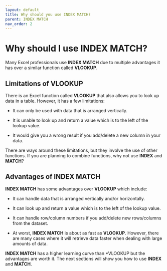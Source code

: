 ```yaml
---
layout: default
title: Why should you use INDEX MATCH?
parent: INDEX MATCH
nav_order: 2
---
```


# Why should I use INDEX MATCH?

Many Excel professionals use **INDEX MATCH** due to multiple advantages it has over a similar function called **VLOOKUP**.

## Limitations of VLOOKUP

There is an Excel function called **VLOOKUP** that also allows you to look up data in a table. However, it has a few limitations:

* It can only be used with data that is arranged vertically.

* It is unable to look up and return a value which is to the left of the lookup value.

* It would give you a wrong result if you add/delete a new column in your data.

There are ways around these limitations, but they involve the use of other functions. If you are planning to combine functions, why not use **INDEX** and **MATCH**?

## Advantages of INDEX MATCH

**INDEX MATCH** has some advantages over **VLOOKUP** which include:

* It can handle data that is arranged vertically and/or horizontally.

* It can look up and return a value which is to the left of the lookup value.

* It can handle row/column numbers if you add/delete new rows/columns from the dataset.

* At worst, **INDEX MATCH** is about as fast as **VLOOKUP**. However, there are many cases where it will retrieve data faster when dealing with large amounts of data.

**INDEX MATCH** has a higher learning curve than *VLOOKUP but the advantages are worth it. The next sections will show you how to use **INDEX** and **MATCH**.
